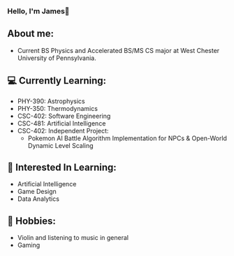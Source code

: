### Hello, I'm James👋

## About me:
* Current BS Physics and Accelerated BS/MS CS major at West Chester University of Pennsylvania.

## 💻 Currently Learning:
* PHY-390: Astrophysics
* PHY-350: Thermodynamics
* CSC-402: Software Engineering
* CSC-481: Artificial Intelligence
* CSC-402: Independent Project:
  - Pokemon AI Battle Algorithm Implementation for NPCs & Open-World Dynamic Level Scaling

## 🤖 Interested In Learning:
* Artificial Intelligence
* Game Design
* Data Analytics

## 🎻 Hobbies:
* Violin and listening to music in general
* Gaming
